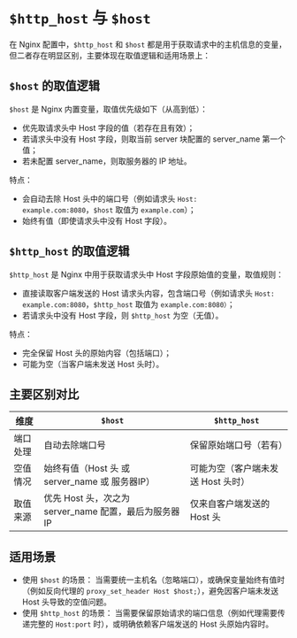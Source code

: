 # ```$http_host``` 与 ```$host```

在 Nginx 配置中，```$http_host``` 和 ```$host``` 都是用于获取请求中的主机信息的变量，但二者存在明显区别，主要体现在取值逻辑和适用场景上：

## ```$host``` 的取值逻辑

```$host``` 是 Nginx 内置变量，取值优先级如下（从高到低）：

- 优先取请求头中 Host 字段的值（若存在且有效）；
- 若请求头中没有 Host 字段，则取当前 server 块配置的 server_name 第一个值；
- 若未配置 server_name，则取服务器的 IP 地址。

特点：

- 会自动去除 Host 头中的端口号（例如请求头 ```Host: example.com:8080```，```$host``` 取值为 ```example.com```）；
- 始终有值（即使请求头中没有 Host 字段）。

## ```$http_host``` 的取值逻辑

```$http_host``` 是 Nginx 中用于获取请求头中 Host 字段原始值的变量，取值规则：

- 直接读取客户端发送的 Host 请求头内容，包含端口号（例如请求头 ```Host: example.com:8080```，```$http_host``` 取值为 ```example.com:8080）```；
- 若请求头中没有 Host 字段，则 ```$http_host``` 为空（无值）。

特点：

- 完全保留 Host 头的原始内容（包括端口）；
- 可能为空（当客户端未发送 Host 头时）。

## 主要区别对比
|维度|```$host```|```$http_host```|
|--|--|--|
|端口处理|自动去除端口号|保留原始端口号（若有）|
|空值情况|始终有值（Host 头 或 server_name 或 服务器IP）|可能为空（客户端未发送 Host 头时）|
|取值来源|优先 Host 头，次之为 server_name 配置，最后为服务器IP|仅来自客户端发送的 Host 头|

## 适用场景
- 使用 ```$host``` 的场景：
   当需要统一主机名（忽略端口），或确保变量始终有值时（例如反向代理的 ```proxy_set_header Host $host;```），避免因客户端未发送 Host 头导致的空值问题。
- 使用 ```$http_host``` 的场景：
   当需要保留原始请求的端口信息（例如代理需要传递完整的 ```Host:port``` 时），或明确依赖客户端发送的 Host 头原始内容时。
